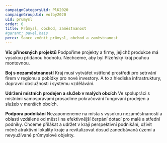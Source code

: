```yaml
---
campaignCategoryUid: PlK2020
campaignGroupUid: volby2020
uid: prumysl
order: 6
title: Průmysl, obchod, zaměstnanost
#garant: pavel.hais
perex: Šance změnit průmysl, obchod a zaměstnanost 
---
```


**Víc přínosných projektů**
Podpoříme projekty a firmy, jejichž produkce má vysokou přidanou hodnotu. Nechceme, aby byl Plzeňský kraj pouhou montovnou.

**Boj s nezaměstnaností**
Kraj musí vytvářet vstřícné prostředí pro setrvání firem v regionu a pobídky pro nové investory. A to z hlediska infrastruktury, dopravní obslužnosti i systému vzdělávání. 

**Udržení místních prodejen a služeb v malých obcích**
Ve spolupráci s místními samosprávami prosadíme  pokračování fungování prodejen a služeb v menších obcích.

**Podpora podnikání**
Nezapomeneme na  místa s vysokou nezaměstnaností a oblasti vzdálené od měst i na efektivnější čerpání dotací pro malé a střední podniky. Chceme přilákat a udržet v kraji perspektivní podnikání, oživit méně atraktivní lokality kraje a revitalizovat dosud zanedbávaná území a nevyužívané průmyslové objekty.



